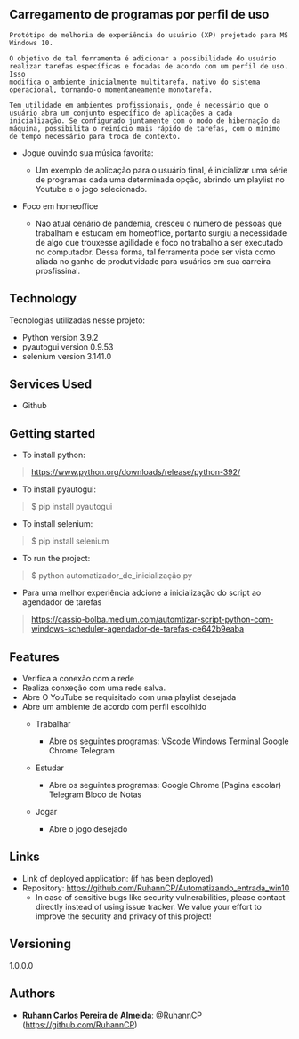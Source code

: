 ## Carregamento de programas por perfil de uso
 
    Protótipo de melhoria de experiência do usuário (XP) projetado para MS Windows 10.
    
    O objetivo de tal ferramenta é adicionar a possibilidade do usuário realizar tarefas específicas e focadas de acordo com um perfil de uso. Isso    
    modifica o ambiente inicialmente multitarefa, nativo do sistema operacional, tornando-o momentaneamente monotarefa.

    Tem utilidade em ambientes profissionais, onde é necessário que o usuário abra um conjunto específico de aplicações a cada inicialização. Se configurado juntamente com o modo de hibernação da máquina, possibilita o reinício mais rápido de tarefas, com o mínimo de tempo necessário para troca de contexto.

- Jogue ouvindo sua música favorita:
    * Um exemplo de aplicação para o usuário final, é inicializar uma série de programas dada uma determinada opção, abrindo um playlist no Youtube e o jogo selecionado.

- Foco em homeoffice
    * Nao atual cenário de pandemia, cresceu o número de pessoas que trabalham e estudam em homeoffice, portanto surgiu a necessidade de algo que trouxesse agilidade e foco no trabalho a ser executado no computador. Dessa forma, tal ferramenta pode ser vista como aliada no ganho de produtividade para usuários em sua carreira prosfissinal.

 
## Technology 
 
Tecnologias utilizadas nesse projeto:
 
* Python version  3.9.2
* pyautogui version 0.9.53
* selenium version 3.141.0
 
 
## Services Used
 
* Github

## Getting started
 
* To install python:
>    https://www.python.org/downloads/release/python-392/
* To install pyautogui:
>    $ pip install pyautogui
* To install selenium:
>    $ pip install selenium
* To run the project:
>    $ python automatizador_de_inicialização.py
* Para uma melhor experiência adcione a inicialização do script ao agendador de tarefas 
>    https://cassio-bolba.medium.com/automtizar-script-python-com-windows-scheduler-agendador-de-tarefas-ce642b9eaba

 
## Features
  - Verifica a conexão com a rede
  - Realiza conxeção com uma rede salva.
  - Abre O YouTube se requisitado com uma playlist desejada
  - Abre um ambiente de acordo com perfil escolhido
    * Trabalhar
        - Abre os seguintes programas:
            VScode
            Windows Terminal
            Google Chrome
            Telegram

    * Estudar
        - Abre os seguintes programas:
            Google Chrome (Pagina escolar)
            Telegram
            Bloco de Notas

    * Jogar
        - Abre o jogo desejado
 
## Links
 
  - Link of deployed application: (if has been deployed)
  - Repository: https://github.com/RuhannCP/Automatizando_entrada_win10
    - In case of sensitive bugs like security vulnerabilities, please contact
      directly instead of using issue tracker. We value your effort
      to improve the security and privacy of this project!
 
 
## Versioning
 
1.0.0.0
 
 
## Authors
 
* **Ruhann Carlos Pereira de Almeida**: @RuhannCP (https://github.com/RuhannCP)
 
 